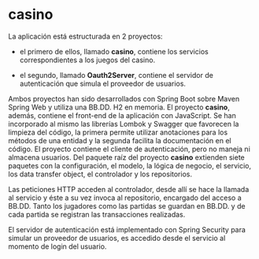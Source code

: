 # casino

La aplicación está estructurada en 2 proyectos:  

 - el primero de ellos, llamado **casino**, contiene los servicios correspondientes a los juegos del casino.

 - el segundo, llamado **Oauth2Server**, contiene el servidor de autenticación que simula el proveedor de usuarios.

Ambos proyectos han sido desarrollados con Spring Boot sobre Maven Spring Web y utiliza una BB.DD. H2 en memoria.
El proyecto **casino**, además, contiene el front-end de la aplicación con JavaScript. Se han incorporado al mismo las librerías Lombok y Swagger que favorecen la limpieza del código, la primera permite utilizar anotaciones para los métodos de una entidad y la segunda facilita la documentación en el código. El proyecto contiene el cliente de autenticación, pero no maneja ni almacena usuarios. Del paquete raíz del proyecto **casino** extienden siete paquetes con la configuración, el modelo, la lógica de negocio, el servicio, los data transfer object, el controlador y los repositorios.  

Las peticiones HTTP acceden al controlador, desde allí se hace la llamada al servicio y éste a su vez invoca al repositorio, encargado del acceso a BB.DD. Tanto los jugadores como las partidas se guardan en BB.DD. y de cada partida se registran las transacciones realizadas.   

El servidor de autenticación está implementado con Spring Security para simular un proveedor de usuarios, es accedido desde el servicio al momento de login del usuario.  
